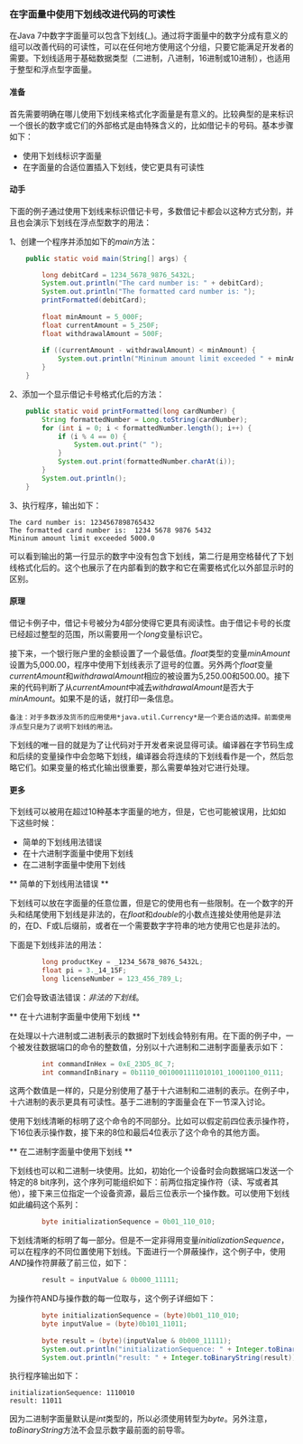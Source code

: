 ### 在字面量中使用下划线改进代码的可读性

在Java 7中数字字面量可以包含下划线(_)。通过将字面量中的数字分成有意义的组可以改善代码的可读性，可以在任何地方使用这个分组，只要它能满足开发者的需要。下划线适用于基础数据类型（二进制，八进制，16进制或10进制），也适用于整型和浮点型字面量。

#### 准备

首先需要明确在哪儿使用下划线来格式化字面量是有意义的。比较典型的是来标识一个很长的数字或它们的外部格式是由特殊含义的，比如借记卡的号码。基本步骤如下：

* 使用下划线标识字面量
* 在字面量的合适位置插入下划线，使它更具有可读性

#### 动手

下面的例子通过使用下划线来标识借记卡号，多数借记卡都会以这种方式分割，并且也会演示下划线在浮点型数字的用法：

1、创建一个程序并添加如下的*main*方法：

```java
    public static void main(String[] args) {

        long debitCard = 1234_5678_9876_5432L;
        System.out.println("The card number is: " + debitCard);
        System.out.println("The formatted card number is: ");
        printFormatted(debitCard);
        
        float minAmount = 5_000F;
        float currentAmount = 5_250F;
        float withdrawalAmount = 500F;
        
        if ((currentAmount - withdrawalAmount) < minAmount) {
            System.out.println("Mininum amount limit exceeded " + minAmount);
        }
    }
```

2、添加一个显示借记卡号格式化后的方法：

```java
    public static void printFormatted(long cardNumber) {
        String formattedNumber = Long.toString(cardNumber);
        for (int i = 0; i < formattedNumber.length(); i++) {
            if (i % 4 == 0) {
                System.out.print(" ");
            }
            System.out.print(formattedNumber.charAt(i));
        }
        System.out.println();
    }
```

3、执行程序，输出如下：

    The card number is: 1234567898765432
    The formatted card number is:  1234 5678 9876 5432
    Mininum amount limit exceeded 5000.0

可以看到输出的第一行显示的数字中没有包含下划线，第二行是用空格替代了下划线格式化后的。这个也展示了在内部看到的数字和它在需要格式化以外部显示时的区别。

#### 原理

借记卡例子中，借记卡号被分为4部分使得它更具有阅读性。由于借记卡号的长度已经超过整型的范围，所以需要用一个*long*变量标识它。

接下来，一个银行账户里的金额设置了一个最低值。*float*类型的变量*minAmount*设置为5,000.00，程序中使用下划线表示了逗号的位置。另外两个*float*变量*currentAmount*和*withdrawalAmount*相应的被设置为5,250.00和500.00。接下来的代码判断了从*currentAmount*中减去*withdrawalAmount*是否大于*minAmount*。如果不是的话，就打印一条信息。

    备注：对于多数涉及货币的应用使用*java.util.Currency*是一个更合适的选择。前面使用浮点型只是为了说明下划线的用法。

下划线的唯一目的就是为了让代码对于开发者来说显得可读。编译器在字节码生成和后续的变量操作中会忽略下划线，编译器会将连续的下划线看作是一个，然后忽略它们。如果变量的格式化输出很重要，那么需要单独对它进行处理。

#### 更多

下划线可以被用在超过10种基本字面量的地方，但是，它也可能被误用，比如如下这些时候：

* 简单的下划线用法错误
* 在十六进制字面量中使用下划线
* 在二进制字面量中使用下划线

** 简单的下划线用法错误 **

下划线可以放在字面量的任意位置，但是它的使用也有一些限制。在一个数字的开头和结尾使用下划线是非法的，在*float*和*double*的小数点连接处使用他是非法的，在D、F或L后缀前，或者在一个需要数字字符串的地方使用它也是非法的。

下面是下划线非法的用法：

```java
        long productKey = _1234_5678_9876_5432L;
        float pi = 3._14_15F;
        long licenseNumber = 123_456_789_L;
```

它们会导致语法错误：*非法的下划线*。

** 在十六进制字面量中使用下划线 **

在处理以十六进制或二进制表示的数据时下划线会特别有用。在下面的例子中，一个被发往数据端口的命令的整数值，分别以十六进制和二进制字面量表示如下：

```java
        int commandInHex = 0xE_23D5_8C_7;
        int commandInBinary = 0b1110_0010001111010101_10001100_0111;
```

这两个数值是一样的，只是分别使用了基于十六进制和二进制的表示。在例子中，十六进制的表示更具有可读性。基于二进制的字面量会在下一节深入讨论。

使用下划线清晰的标明了这个命令的不同部分。比如可以假定前四位表示操作符，下16位表示操作数，接下来的8位和最后4位表示了这个命令的其他方面。

** 在二进制字面量中使用下划线 **

下划线也可以和二进制一块使用。比如，初始化一个设备时会向数据端口发送一个特定的8 bit序列，这个序列可能组织如下：前两位指定操作符（读、写或者其他），接下来三位指定一个设备资源，最后三位表示一个操作数。可以使用下划线如此编码这个系列：

```java
        byte initializationSequence = 0b01_110_010;
```

下划线清晰的标明了每一部分。但是不一定非得用变量*initializationSequence*，可以在程序的不同位置使用下划线。下面进行一个屏蔽操作，这个例子中，使用*AND*操作符屏蔽了前三位，如下：

```java
        result = inputValue & 0b000_11111;
```

为操作符AND与操作数的每一位取与，这个例子详细如下：

```java
        byte initializationSequence = (byte)0b01_110_010;
        byte inputValue = (byte)0b101_11011;
        
        byte result = (byte)(inputValue & 0b000_11111);
        System.out.println("initializationSequence: " + Integer.toBinaryString(initializationSequence));
        System.out.println("result: " + Integer.toBinaryString(result));
```

执行程序输出如下：

    initializationSequence: 1110010
    result: 11011

因为二进制字面量默认是*int*类型的，所以必须使用转型为*byte*。另外注意，*toBinaryString*方法不会显示数字最前面的前导零。